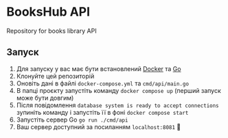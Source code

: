 # BooksHub API
Repository for books library API

## Запуск

1. Для запуску у вас має бути встановлений [Docker](https://www.docker.com/products/docker-desktop/) та [Go](https://go.dev/dl/)
2. Клонуйте цей репозиторій
3. Оновіть дані в файлі `docker-compose.yml` та `cmd/api/main.go`
4. В папці проєкту запустіть команду `docker compose up` (перший запуск може бути довгим)
5. Після повідомлення `database system is ready to accept connections` зупиніть команду і запустіть її в фоні `docker compose start`
6. Запустіть сервер Go `go run ./cmd/api`
7. Ваш сервер доступний за посиланням `localhost:8081` 🎉
